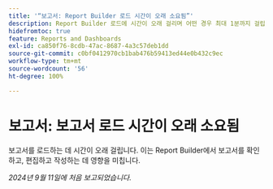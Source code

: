 ```yaml
---
title: '“보고서: Report Builder 로드 시간이 오래 소요됨”'
description: Report Builder 로드에 시간이 오래 걸리며 어떤 경우 최대 1분까지 걸립니다.
hidefromtoc: true
feature: Reports and Dashboards
exl-id: ca850f76-8cdb-47ac-8687-4a3c57deb1dd
source-git-commit: c0bf0412970cb1bab476b59413ed44e0b432c9ec
workflow-type: tm+mt
source-wordcount: '56'
ht-degree: 100%

---
```


# 보고서: 보고서 로드 시간이 오래 소요됨

보고서를 로드하는 데 시간이 오래 걸립니다. 이는 Report Builder에서 보고서를 확인하고, 편집하고 작성하는 데 영향을 미칩니다.

_2024년 9월 11일에 처음 보고되었습니다._
